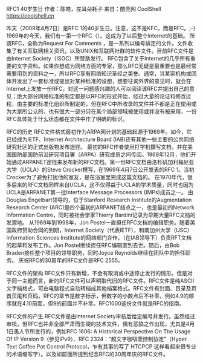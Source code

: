 RFC1 40岁生日
作者：陈皓，左耳朵耗子
来自：酷壳网 CoolShell https://coolshell.cn

昨天（2009年4月7日）是RFC 1的40岁生日。注意，这不是KFC，而是RFC。;-)
1969年的今天，我们有一第一个RFC（）。这成为了以后整个Internet的基础。
所谓RFC，全称为Request For Comments ，是一系列以编号排定的文件。文件收集了有关互联网相关资讯，以及UNIX和互联网社群的软件文件。目前RFC文件是由Internet Society（ISOC）所赞助发行。
RFC包含了关于Internet的几乎所有重要的文字资料。如果你想成为网络方面的专家，那么RFC无疑是最重要也是最经常需要用到的资料之一，所以RFC享有网络知识圣经之美誉。通常，当某家机构或团体开发出了一套标准或提出对某种标准的设想，想要征询外界的意见时，就会在Internet上发放一份RFC，对这一问题感兴趣的人可以阅读该RFC并提出自己的意见；绝大部分网络标准的制定都是以RFC的形式开始，经过大量的论证和修改过程，由主要的标准化组织所制定的，但在RFC中所收录的文件并不都是正在使用或为大家所公认的，也有很大一部分只在某个局部领域被使用或并没有被采用，一份RFC具体处于什么状态都在文件中作了明确的标识。

RFC的历史
RFC文件格式最初作为ARPA网计划的基础起源于1969年。如今，它已经成为IETF、Internet Architecture Board (IAB)还有其他一些主要的公共网络研究社区的正式出版物发布途径。
最初的RFC作者使用打字机撰写文档，并在美国国防部国防前沿研究项目署（ARPA）研究成员之间传阅。1969年12月，他们开始通过ARPANET途径来发布新的RFC文档。第一份RFC文档由洛杉矶加利福尼亚大学（UCLA）的Steve Crocker撰写，在1969年4月7日公开发表的RFC 1。当初Crocker为了避免打扰他的室友，是在浴室里完成这篇文档的。
在1970年代，很多后来的RFC文档同样来自UCLA，这不仅得益于UCLA的学术质量，同时也因为UCLA是ARPANET第一批Interface Message Processors (IMPs)成员之一。
由Douglas Engelbart领导的，位于Stanford Research Institute的Augmentation Research Center (ARC)是四个最初的ARPANET结点之一，也是最初的Network Information Centre，同时被社会学家Thierry Bardini记录为早期大量RFC文档的发源地。
从1969年到1998年，Jon Postel一直担任RFC文档的编辑职务。随着美国政府赞助合同的到期，Internet Society（代表IETF），和南加州大学（USC）Information Sciences Institute的网络部门合作，（在IAB领导下）负责RFT文档的起草和发布工作。Jon Postel继续担任RFC编辑直到去世。随后，由Bob Braden接任整个项目的领导职务，同时Joyce Reynolds继续在团队中的担任职务。
庆祝RFC的30周年的RFC文件是RFC 2555。

RFC文件的架构
RFC文件只有新增，不会有取消或中途停止发行的情形。但是对于同一主题而言，新的RFC文件可以声明取代旧的RFC文件。RFC文件是纯ASCII文字档格式，可由电脑程式自动转档成其他档案格式。RFC文件有封面、目录及页首页尾和页码。RFC的章节是数字标示，但数字的小数点后不补零，例如4.9的顺序就在4.10前面，但9的前面并不补零。RFC1000这份文件就是RFC的指南。

RFC文件的产生
RFC文件是由Internet Society审核后给定编号并发行。虽然经过审核，但RFC也并非全部严肃而生硬的技术文件，偶有恶搞之作出现，尤其是4月1日愚人节所发行的，例如RFC 1606: A Historical Perspective On The Usage Of IP Version 9（参见IPv9）、RFC 2324：“超文字咖啡壶控制协定”（Hyper Text Coffee Pot Control Protocol，乍有其事的写了 HTCPCP 这样看起来很专业的术语缩写字）。以及如前面所提到纪念RFC的30周年庆的RFC文件。